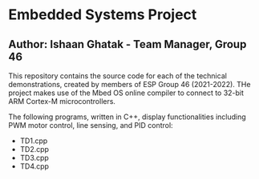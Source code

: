 # Embedded Systems Project
## Author: Ishaan Ghatak - Team Manager, Group 46

This repository contains the source code for each of the technical demonstrations, created by members of ESP Group 46 (2021-2022).
THe project makes use of the Mbed OS online compiler to connect to 32-bit ARM Cortex-M microcontrollers.

The following programs, written in C++, display functionalities including PWM motor control, line sensing, and PID control:
- TD1.cpp
- TD2.cpp
- TD3.cpp
- TD4.cpp
